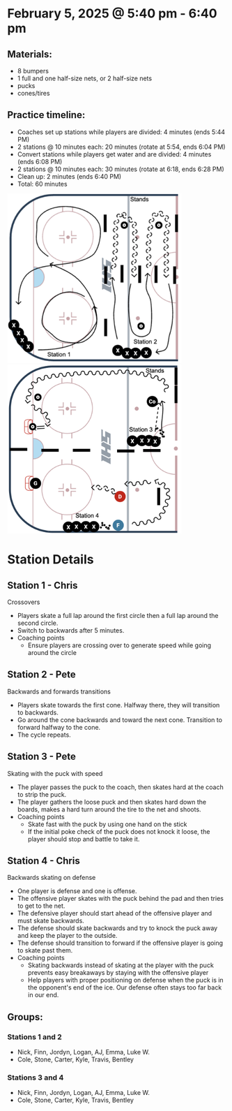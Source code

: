 # February 5, 2025 @ 5:40 pm - 6:40 pm

## Materials:
- 8 bumpers
- 1 full and one half-size nets, or 2 half-size nets
- pucks
- cones/tires

## Practice timeline:
- Coaches set up stations while players are divided: 4 minutes (ends 5:44 PM)
- 2 stations @ 10 minutes each: 20 minutes (rotate at 5:54, ends 6:04 PM)
- Convert stations while players get water and are divided: 4 minutes (ends 6:08 PM)
- 2 stations @ 10 minutes each: 30 minutes (rotate at 6:18, ends 6:28 PM)
- Clean up: 2 minutes (ends 6:40 PM)
- Total: 60 minutes

<img src="https://github.com/salter14/hockey/blob/main/drill_diagrams/Practice_layout_20250205_pt1.png" alt="alt" width="400px"> <img src="https://github.com/salter14/hockey/blob/main/drill_diagrams/Practice_layout_20250205_pt2.png" alt="alt" width="400px">

# Station Details

## Station 1 - Chris
Crossovers
- Players skate a full lap around the first circle then a full lap around the second circle.
- Switch to backwards after 5 minutes.
- Coaching points
    - Ensure players are crossing over to generate speed while going around the circle

## Station 2 - Pete
Backwards and forwards transitions
- Players skate towards the first cone. Halfway there, they will transition to backwards.
- Go around the cone backwards and toward the next cone. Transition to forward halfway to the cone.
- The cycle repeats.

## Station 3 - Pete
Skating with the puck with speed
- The player passes the puck to the coach, then skates hard at the coach to strip the puck.
- The player gathers the loose puck and then skates hard down the boards, makes a hard turn around the tire to the net and shoots.
- Coaching points
  - Skate fast with the puck by using one hand on the stick
  - If the initial poke check of the puck does not knock it loose, the player should stop and battle to take it.

## Station 4 - Chris
Backwards skating on defense
- One player is defense and one is offense.
- The offensive player skates with the puck behind the pad and then tries to get to the net.
- The defensive player should start ahead of the offensive player and must skate backwards.
- The defense should skate backwards and try to knock the puck away and keep the player to the outside.
- The defense should transition to forward if the offensive player is going to skate past them.
- Coaching points
    - Skating backwards instead of skating at the player with the puck prevents easy breakaways by staying with the offensive player
    - Help players with proper positioning on defense when the puck is in the opponent's end of the ice. Our defense often stays too far back in our end.

## Groups:
### Stations 1 and 2
- Nick, Finn, Jordyn, Logan, AJ, Emma, Luke W.
- Cole, Stone, Carter, Kyle, Travis, Bentley

### Stations 3 and 4
- Nick, Finn, Jordyn, Logan, AJ, Emma, Luke W.
- Cole, Stone, Carter, Kyle, Travis, Bentley
